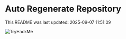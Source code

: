 # Auto Regenerate Repository

This README was last updated: 2025-09-07 11:51:09

 ![TryHackMe](https://tryhackme.com/badge/533634)